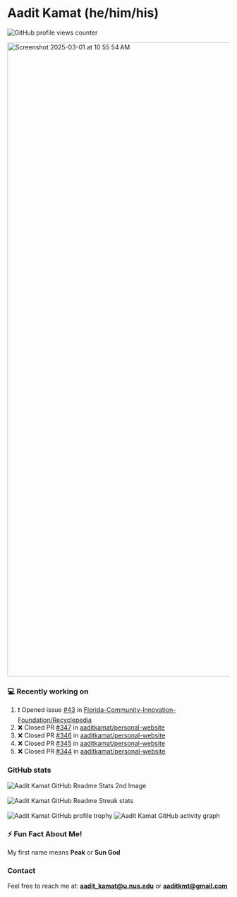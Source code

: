 # Aadit Kamat (he/him/his)
![GitHub profile views counter](https://komarev.com/ghpvc/?username=aaditkamat)

<img width="1436" alt="Screenshot 2025-03-01 at 10 55 54 AM" src="https://github.com/user-attachments/assets/42e818a5-0543-42c9-8379-b9a8b22076d5" />

### 💻 Recently working on
<!--START_SECTION:activity-->
1. ❗ Opened issue [#43](https://github.com/Florida-Community-Innovation-Foundation/Recyclepedia/issues/43) in [Florida-Community-Innovation-Foundation/Recyclepedia](https://github.com/Florida-Community-Innovation-Foundation/Recyclepedia)
2. ❌ Closed PR [#347](https://github.com/aaditkamat/personal-website/pull/347) in [aaditkamat/personal-website](https://github.com/aaditkamat/personal-website)
3. ❌ Closed PR [#346](https://github.com/aaditkamat/personal-website/pull/346) in [aaditkamat/personal-website](https://github.com/aaditkamat/personal-website)
4. ❌ Closed PR [#345](https://github.com/aaditkamat/personal-website/pull/345) in [aaditkamat/personal-website](https://github.com/aaditkamat/personal-website)
5. ❌ Closed PR [#344](https://github.com/aaditkamat/personal-website/pull/344) in [aaditkamat/personal-website](https://github.com/aaditkamat/personal-website)
<!--END_SECTION:activity-->

### GitHub stats
<div>
  <img align="center" src="https://github-readme-stats.vercel.app/api?username=aaditkamat&show_icons=true&locale=en" alt="Aadit Kamat GitHub Readme Stats 2nd Image" />
  <br><br>
  <img align="center" src="https://github-readme-streak-stats.herokuapp.com/?user=aaditkamat" alt="Aadit Kamat GitHub Readme Streak stats" />
  <br><br>
  <img src="https://github-profile-trophy.vercel.app/?username=aaditkamat&theme=onedark" alt="Aadit Kamat GitHub profile trophy" />
  <img src="https://github-readme-activity-graph.vercel.app/graph?username=aaditkamat" alt="Aadit Kamat GitHub activity graph" />
</div>


### ⚡ Fun Fact About Me!
My first name means **Peak** or **Sun God**

### Contact
Feel free to reach me at: **aadit_kamat@u.nus.edu** or **aaditkmt@gmail.com**


